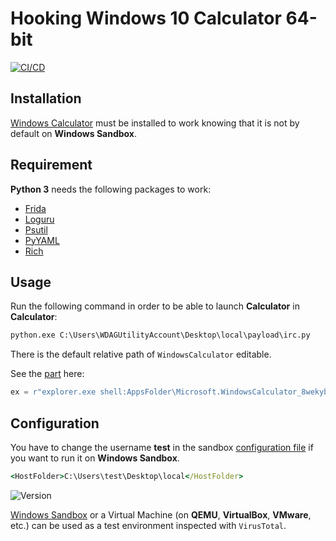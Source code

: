 # Hooking Windows 10 Calculator 64-bit

[![CI/CD](https://github.com/Siss3l/Calculaception/workflows/Pylint/badge.svg?branch=main)](https://github.com/Siss3l/Calculaception/actions/workflows/pylint.yml)

## Installation

[Windows Calculator](./local/Windows_Calculator_2020/install.ps1) must be installed to work knowing that it is not by default on **Windows Sandbox**.

## Requirement

**Python 3** needs the following packages to work:

-   [Frida](https://github.com/frida/frida-python)
-   [Loguru](https://github.com/Delgan/loguru)
-   [Psutil](https://github.com/giampaolo/psutil)
-   [PyYAML](https://github.com/yaml/pyyaml)
-   [Rich](https://github.com/Textualize/rich)

## Usage

Run the following command in order to be able to launch **Calculator** in **Calculator**:
```cmd
python.exe C:\Users\WDAGUtilityAccount\Desktop\local\payload\irc.py
```

There is the default relative path of `WindowsCalculator` editable.

See the [part](./local/payload/irc.py#L27) here:
```python
ex = r"explorer.exe shell:AppsFolder\Microsoft.WindowsCalculator_8wekyb3d8bbwe!App"
```

## Configuration

You have to change the username **test** in the sandbox [configuration file](./local/config.wsb#L7) if you want to run it on **Windows Sandbox**.
```cmd
<HostFolder>C:\Users\test\Desktop\local</HostFolder>
```

![Version](https://i.imgur.com/DjFwYZn.png)

[Windows Sandbox](https://github.com/microsoft/Windows-Sandbox-Utilities) or a Virtual Machine (on **QEMU**, **VirtualBox**, **VMware**, etc.) can be used as a test environment inspected with `VirusTotal`.
